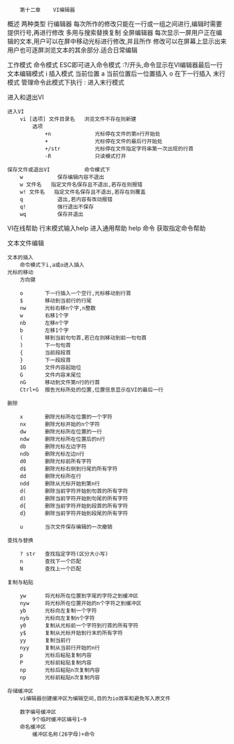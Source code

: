 		第十二章	VI编辑器

概述
	两种类型
		行编辑器
			每次所作的修改只能在一行或一组之间进行,编辑时需要提供行号,再进行修改
			多用与搜索替换复制
		全屏编辑器
			每次显示一屏用户正在编辑的文本,用户可以在屏中移动光标进行修改,并且所作
			修改可以在屏幕上显示出来用户也可逐屏浏览文本的其余部分.适合日常编辑

工作模式
	命令模式
		ESC即可进入命令模式
		:?/开头,命令显示在VI编辑器最后一行
	文本编辑模式
		i	插入模式	当前位置
		a	当前位置后一位置插入
		o	在下一行插入
	末行模式
		管理命令此模式下执行
		:	进入末行模式
		
进入和退出VI

	进入VI
		vi [选项] 文件目录名	浏览文件不存在则新建
			选项
				+n				光标停在文件的第n行开始处
				+				光标停在文件的最后行开始处
				+/str			光标停在文件指定字符串第一次出现的行首
				-R				只读模式打开

	保存文件或退出VI			命令模式下
		w			保存编辑内容不退出
		w 文件名	指定文件名保存且不退出,若存在则报错		
		w! 文件名   指定文件名保存且不退出,若存在则覆盖
		q			退出,若内容有改动报错
		q!			强行退出不保存
		wq			保存并退出
	
VI在线帮助
	行末模式输入help	进入通用帮助
	help 命令			获取指定命令帮助
		
文本文件编辑
	
	文本的插入
		命令模式下i,a或o进入插入
	光标的移动
		方向键
		
		o		下一行插入一个空行,光标移动到行首
		$		移动到当前行的行尾
		nw		光标右移n个字,n整数
		w		右移1个字
		nb		左移n个字
		b		左移1个字
		(		移到当前句句首,若已在则移动到前一句句首
		)		下一句句首
		{		当前段段首
		}		下一段段首
		1G		文件内容起始位
		G		文件内容末尾位
		nG		移动到文件第n行的行首
		Ctrl+G	报告光标所处的位置,位置信息显示在VI的最后一行
		
	删除
	
		x		删除光标所在位置的一个字符
		nx		删除光标开始的n个字符
		dw		删除光标所在位置的一行
		ndw		删除光标所在位置后的n行
		db		删除光标左边字符
		ndb		删除光标左边n行
		d0		删除光标前所有字符
		d$		删除光标右侧到行尾的所有字符
		dd		删除光标所在行
		ndd		删除从光标开始到第n行
		d(		删除当前字符开始到句首的所有字符
		d)		删除当前字符开始到句尾的所有字符
		d{		删除当前字符开始到段首的所有字符
		d}		删除当前字符开始到段尾的所有字符
		
		u		当次文件保存编辑的一次撤销
		
	查找与替换
	
		? str	查找指定字符(区分大小写)
		n		查找下一个匹配
		N		查找上一个匹配
		
	复制与粘贴
		
		yw		将光标所在位置到字尾的字符之到缓冲区
		nyw		将光标所在位置开始的n个字符之到缓冲区
		yb		光标向左复制一个字符
		nyb		光标向左复制n个字符
		y0		复制从光标前一个字符到行首的所有字符
		y$		复制从光标开始到行末的所有字符
		yy		复制当前行
		nyy		复制从当前行开始的n行
		p		光标后粘贴复制内容
		P		光标前粘贴复制内容
		np		光标后粘贴n次复制内容
		np		光标前粘贴n次复制内容
		
	存储缓冲区
		vi编辑器创建缓冲区为编辑空间,目的为io效率和避免写入原文件
		
		数字编号缓冲区
			9个临时缓冲区编号1~9
		命名缓冲区
			缓冲区名称(26字母)+命令
			
			
			